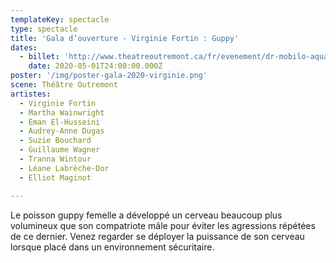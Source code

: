 ```yaml
---
templateKey: spectacle
type: spectacle
title: 'Gala d’ouverture - Virginie Fortin : Guppy'
dates: 
  - billet: 'http://www.theatreoutremont.ca/fr/evenement/dr-mobilo-aquafest-gala-douverture-gala-de-virginie-fortin-guppy/'
    date: 2020-05-01T24:00:00.000Z
poster: '/img/poster-gala-2020-virginie.png'
scene: Théâtre Outremont
artistes:
  - Virginie Fortin
  - Martha Wainwright 
  - Eman El-Husseini 
  - Audrey-Anne Dugas 
  - Suzie Bouchard
  - Guillaume Wagner 
  - Tranna Wintour 
  - Léane Labrèche-Dor 
  - Elliot Maginot 

---
```

Le poisson guppy femelle a développé un cerveau beaucoup plus volumineux que son compatriote mâle pour éviter les agressions répétées de ce dernier. Venez regarder se déployer la puissance de son cerveau lorsque placé dans un environnement sécuritaire.
